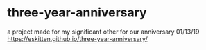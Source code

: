 # three-year-anniversary
a project made for my significant other for our anniversary 01/13/19
https://eskitten.github.io/three-year-anniversary/
